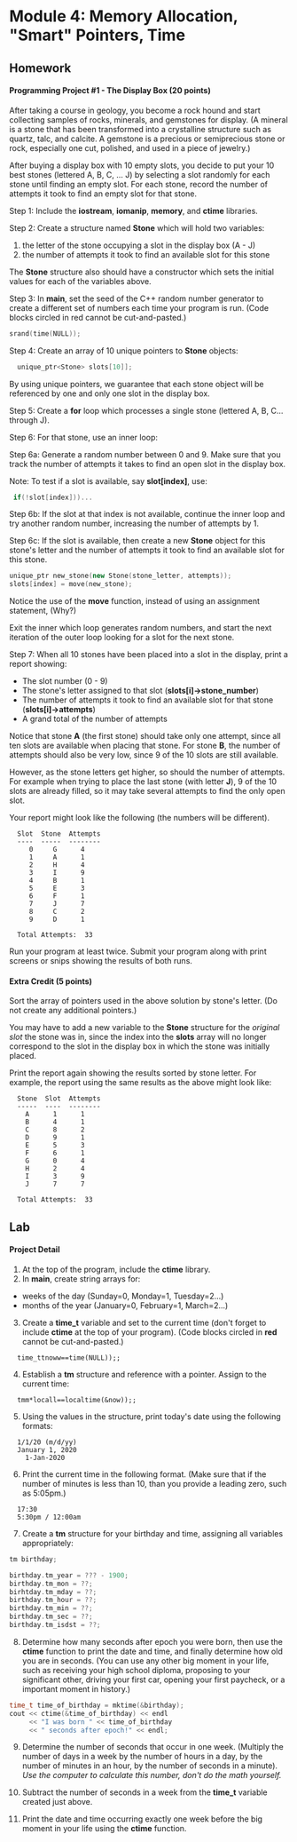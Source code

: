 # Module 4: Memory Allocation, "Smart" Pointers, Time

## Homework

#### Programming Project #1 - The Display Box (20 points)

After taking a course in geology, you  become a rock hound and start collecting samples of rocks, minerals,  and gemstones for display. (A mineral is a stone that has been  transformed into a crystalline structure such as quartz, talc, and  calcite. A gemstone is a precious or semiprecious stone or rock, especially one cut, polished, and used in a piece of jewelry.)

After buying a display box with 10 empty  slots, you decide to put your 10 best stones (lettered A, B, C, ... J)  by selecting a slot randomly for each stone until finding an empty  slot. For each stone, record the number of attempts it took to find an  empty slot for that stone.

Step 1: Include the **iostream**, **iomanip**, **memory**, and **ctime** libraries.

Step 2: Create a structure named **Stone** which will hold two variables:

1. the letter of the stone occupying a slot in the display box (A - J)
2. the number of attempts it took to find an available slot for this stone

The **Stone** structure also should have a constructor which sets the initial values for each of the variables above.

Step 3: In **main**, set the seed of the C++ random number generator to create a different  set of numbers each time your program is run. (Code blocks circled in red cannot be cut-and-pasted.)

```c++
srand(time(NULL));
```

Step 4: Create an array of 10 unique pointers to **Stone** objects:

```c++
  unique_ptr<Stone> slots[10]];
```

By using unique pointers, we guarantee that each stone object will be referenced by one and only one slot in the display box.

Step 5: Create a **for** loop which processes a single stone (lettered A, B, C... through J).

Step 6: For that stone, use an inner loop:

Step 6a:  Generate a random number between 0 and 9. Make sure that you track the number of attempts it takes to find an open slot in the display box.

Note: To test if a slot is available, say **slot[index]**, use:

```c++
 if(!slot[index]))...  
```

Step 6b: If the slot at that index is not available, continue the inner loop and try another random number, increasing the number of attempts by 1.

Step 6c: If the slot is available, then create a new **Stone** object for this stone's letter and the number of attempts it took to find an available slot for this stone.

```c++
unique_ptr new_stone(new Stone(stone_letter, attempts));
slots[index] = move(new_stone);
```

Notice the use of the **move** function, instead of using an assignment statement, (Why?)

Exit the inner which loop generates  random numbers, and start the next iteration of the outer loop looking  for a slot for the next stone.

Step 7: When all 10 stones have been placed into a slot in the display, print a report showing:

- The slot number (0 - 9)
- The stone's letter assigned to that slot (**slots[i]->stone_number**)
- The number of attempts it took to find an available slot for that stone (**slots[i]->attempts**)
- A grand total of the number of attempts

Notice that stone **A** (the first stone) should take only one attempt, since all ten slots are available when placing that stone. For stone **B**, the number of attempts should also be very low, since 9 of the 10 slots are still available.

However, as the stone letters get higher, so should the number of attempts. For example when trying to place the last stone (with letter **J**), 9 of the 10 slots are already filled, so it may take several attempts to find the only open slot.

Your report might look like the following (the numbers will be different).

```
  Slot  Stone  Attempts  
  ----  -----  --------
     0     G      4
     1     A      1
     2     H      4
     3     I      9
     4     B      1
     5     E      3
     6     F      1
     7     J      7
     8     C      2
     9     D      1

  Total Attempts:  33
```

Run your program at least twice. Submit your program along with print screens or snips showing the results of both runs.

#### Extra Credit (5 points)

Sort the array of pointers used in the above solution by stone's letter. (Do not create any additional pointers.)

You may have to add a new variable to the **Stone** structure for the *original slot* the stone was in, since the index into the **slots** array will no longer correspond to the slot in the display box in which the stone was initially placed.

Print the report again showing the  results sorted by stone letter. For example, the report using the same  results as the above might look like:

```
  Stone  Slot  Attempts  
  -----  ----  --------
    A      1      1
    B      4      1
    C      8      2
    D      9      1
    E      5      3
    F      6      1
    G      0      4
    H      2      4
    I      3      9
    J      7      7

  Total Attempts:  33
```



## Lab

#### Project Detail

1. At the top of the program, include the **ctime** library.
2. In **main**, create string arrays for:

- weeks of the day (Sunday=0, Monday=1, Tuesday=2...)
- months of the year (January=0, February=1, March=2...)

3. Create a **time_t** variable and set to the current time (don't forget to include **ctime** at the top of your program). (Code blocks circled in **red** cannot be cut-and-pasted.)

```
  time_ttnoww==time(NULL));; 
```

4. Establish a **tm** structure and reference with a pointer. Assign to the current time:

```
  tmm*locall==localtime(&now));; 
```

5. Using the values in the structure, print today's date using the following formats:

```
  1/1/20 (m/d/yy)
  January 1, 2020  
    1-Jan-2020
```

6. Print the current time in the following format. (Make sure that if  the number of minutes is less than 10, than you provide a leading zero,  such as 5:05pm.)

```
  17:30
  5:30pm / 12:00am  
```

7. Create a **tm** structure for your birthday and time, assigning all variables appropriately:

```c++
tm birthday;

birthday.tm_year = ??? - 1900;
birthday.tm_mon = ??;
birhtday.tm_mday = ??;
birthday.tm_hour = ??;
birthday.tm_min = ??;
birthday.tm_sec = ??;
birthday.tm_isdst = ??;
```

8. Determine how many seconds after epoch you were born, then use the **ctime** function to print the date and time, and finally determine how old you  are in seconds. (You can use any other big moment in your life, such as  receiving your high school diploma, proposing to your significant other, driving your first car, opening your first paycheck, or a important  moment in history.)

```c++
time_t time_of_birthday = mktime(&birthday);
cout << ctime(&time_of_birthday) << endl
     << "I was born " << time_of_birthday
     << " seconds after epoch!" << endl;
```

9. Determine the number of seconds that occur in one week. (Multiply  the number of days in a week by the number of hours in a day, by the  number of minutes in an hour, by the number of seconds in a minute). *Use the computer to calculate this number, don't do the math yourself.*

10. Subtract the number of seconds in a week from the **time_t** variable created just above.

11. Print the date and time occurring exactly one week before the big moment in your life using the **ctime** function.
